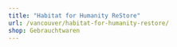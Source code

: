 ```yaml
---
title: "Habitat for Humanity ReStore"
url: /vancouver/habitat-for-humanity-restore/
shop: Gebrauchtwaren
---
```

